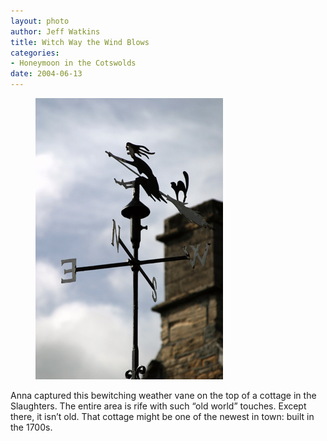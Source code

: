 ```yaml
--- 
layout: photo
author: Jeff Watkins
title: Witch Way the Wind Blows
categories: 
- Honeymoon in the Cotswolds
date: 2004-06-13
---
```


<figure><img class="photo" src="/photos/IMG_0981.jpg"></figure>

Anna captured this bewitching weather vane on the top of a cottage in the
Slaughters. The entire area is rife with such “old world” touches. Except
there, it isn’t old. That cottage might be one of the newest in town: built in
the 1700s.

